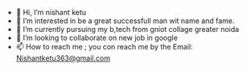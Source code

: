 - 👋 Hi, I’m  nishant ketu
- 👀 I’m interested in be a great successfull man wit name and fame.
- 🌱 I’m currently pursuing my b,tech from gniot collage greater noida
- 💞️ I’m looking to collaborate on new job in google
- 📫 How to reach me ; you con reach me by the Email: Nishantketu363@gmail.com

<!---
ketu363/ketu363 is a ✨ special ✨ repository because its `README.md` (this file) appears on your GitHub profile.
You can click the Preview link to take a look at your changes.
--->
